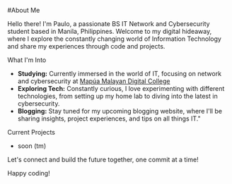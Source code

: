 #About Me

Hello there! I'm Paulo, a passionate BS IT Network and Cybersecurity student based in Manila, Philippines. Welcome to my digital hideaway, where I explore the constantly changing world of Information Technology and share my experiences through code and projects.

What I'm Into

- **Studying:** Currently immersed in the world of IT, focusing on network and cybersecurity at [Mapúa Malayan Digital College](https://www.mmdc.mcl.edu.ph/)
- **Exploring Tech:** Constantly curious, I love experimenting with different technologies, from setting up my home lab to diving into the latest in cybersecurity.
- **Blogging:** Stay tuned for my upcoming blogging website, where I'll be sharing insights, project experiences, and tips on all things IT."

Current Projects

- soon (tm)

Let's connect and build the future together, one commit at a time! 

Happy coding!
